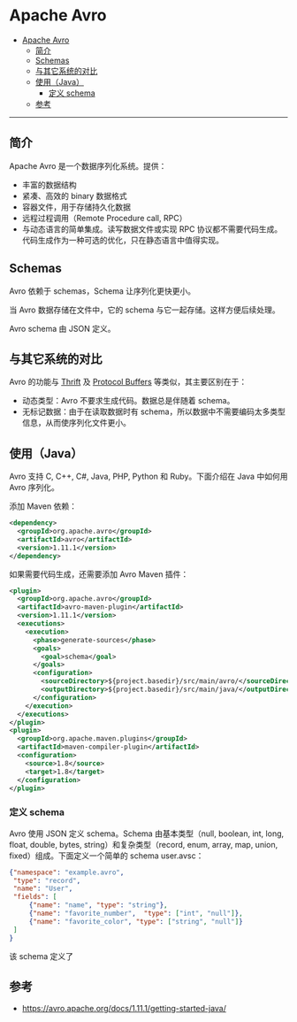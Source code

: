 # Apache Avro

- [Apache Avro](#apache-avro)
  - [简介](#简介)
  - [Schemas](#schemas)
  - [与其它系统的对比](#与其它系统的对比)
  - [使用（Java）](#使用java)
    - [定义 schema](#定义-schema)
  - [参考](#参考)

***

## 简介

Apache Avro 是一个数据序列化系统。提供：

- 丰富的数据结构
- 紧凑、高效的 binary 数据格式
- 容器文件，用于存储持久化数据
- 远程过程调用（Remote Procedure call, RPC）
- 与动态语言的简单集成。读写数据文件或实现 RPC 协议都不需要代码生成。代码生成作为一种可选的优化，只在静态语言中值得实现。

## Schemas

Avro 依赖于 schemas，Schema 让序列化更快更小。

当 Avro 数据存储在文件中，它的 schema 与它一起存储。这样方便后续处理。

Avro schema 由 JSON 定义。

## 与其它系统的对比

Avro 的功能与 [Thrift](https://thrift.apache.org/) 及 [Protocol Buffers](https://code.google.com/p/protobuf/) 等类似，其主要区别在于：

- 动态类型：Avro 不要求生成代码。数据总是伴随着 schema。
- 无标记数据：由于在读取数据时有 schema，所以数据中不需要编码太多类型信息，从而使序列化文件更小。

## 使用（Java）

Avro 支持 C, C++, C#, Java, PHP, Python 和 Ruby。下面介绍在 Java 中如何用 Avro 序列化。

添加 Maven 依赖：

```xml
<dependency>
  <groupId>org.apache.avro</groupId>
  <artifactId>avro</artifactId>
  <version>1.11.1</version>
</dependency>
```

如果需要代码生成，还需要添加 Avro Maven 插件：

```xml
<plugin>
  <groupId>org.apache.avro</groupId>
  <artifactId>avro-maven-plugin</artifactId>
  <version>1.11.1</version>
  <executions>
    <execution>
      <phase>generate-sources</phase>
      <goals>
        <goal>schema</goal>
      </goals>
      <configuration>
        <sourceDirectory>${project.basedir}/src/main/avro/</sourceDirectory>
        <outputDirectory>${project.basedir}/src/main/java/</outputDirectory>
      </configuration>
    </execution>
  </executions>
</plugin>
<plugin>
  <groupId>org.apache.maven.plugins</groupId>
  <artifactId>maven-compiler-plugin</artifactId>
  <configuration>
    <source>1.8</source>
    <target>1.8</target>
  </configuration>
</plugin>
```

### 定义 schema

Avro 使用 JSON 定义 schema。Schema 由基本类型（null, boolean, int, long, float, double, bytes, string）和复杂类型（record, enum, array, map, union, fixed）组成。下面定义一个简单的 schema user.avsc：

```json
{"namespace": "example.avro",
 "type": "record",
 "name": "User",
 "fields": [
     {"name": "name", "type": "string"},
     {"name": "favorite_number",  "type": ["int", "null"]},
     {"name": "favorite_color", "type": ["string", "null"]}
 ]
}
```

该 schema 定义了

## 参考

- https://avro.apache.org/docs/1.11.1/getting-started-java/
